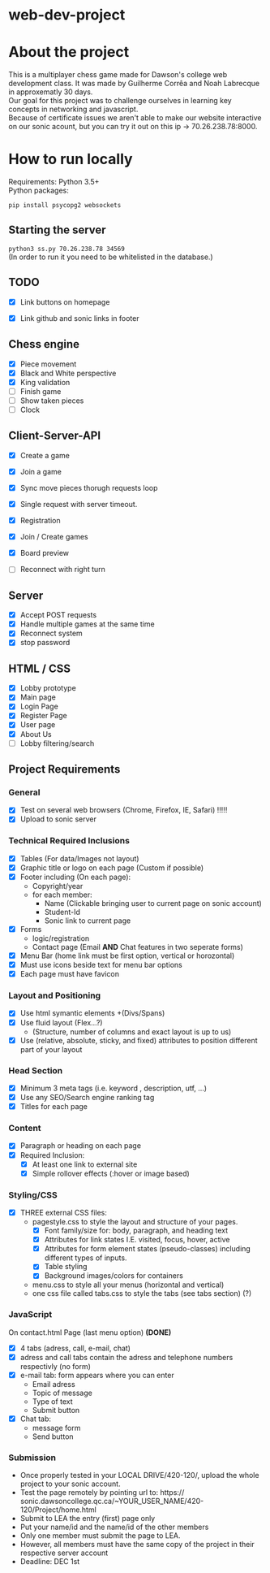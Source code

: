 # web-dev-project

# About the project
This is a multiplayer chess game made for Dawson's college web development class. It was made by Guilherme Corrêa and Noah Labrecque in approxematly 30 days.  
Our goal for this project was to challenge ourselves in learning key concepts in networking and javascript.  
Because of certificate issues we aren't able to make our website interactive on our sonic acount, but you can try it out on this ip -> 70.26.238.78:8000.



# How to run locally
Requirements: Python 3.5+ <br/>
Python packages: <br/>
```
pip install psycopg2 websockets
```
## Starting the server
`python3 ss.py 70.26.238.78 34569`  
(In order to run it you need to be whitelisted in the database.)
 

## TODO
- [X] Link buttons on homepage
- [X] Link github and sonic links in footer


## Chess engine
- [x] Piece movement
- [x] Black and White perspective
- [x] King validation
- [ ] Finish game
- [ ] Show taken pieces
- [ ] Clock

## Client-Server-API
- [x] Create a game
- [x] Join a game
- [x] Sync move pieces thorugh requests loop
- [x] Single request with server timeout.
- [X] Registration
- [X] Join / Create games
- [X] Board preview
- [ ] Reconnect with right turn


## Server
- [x] Accept POST requests
- [x] Handle multiple games at the same time
- [x] Reconnect system
- [x] stop password

## HTML / CSS
- [x] Lobby prototype
- [X] Main page
- [X] Login Page
- [X] Register Page
- [X] User page
- [X] About Us 
- [ ] Lobby filtering/search

## Project Requirements



### General
- [X] Test on several web browsers (Chrome, Firefox, IE, Safari) !!!!!
- [X] Upload to sonic server

### Technical Required Inclusions
- [X] Tables (For data/Images not layout)
- [X] Graphic title or logo on each page (Custom if possible)
- [X] Footer including (On each page):
    * Copyright/year
    * for each member:
        * Name (Clickable bringing user to current page on sonic account)
        * Student-Id
        * Sonic link to current page
- [X] Forms
    * logic/registration
    * Contact page (Email __AND__ Chat features in two seperate forms)
- [X] Menu Bar (home link must be first option, vertical or horozontal)
- [x] Must use icons beside text for menu bar options 
- [X] Each page must have favicon

### Layout and Positioning
- [X] Use html symantic elements +(Divs/Spans)
- [X] Use fluid layout (Flex...?)
    * (Structure, number of columns and exact layout is up to us)
- [X] Use (relative, absolute, sticky, and fixed) attributes to position different part of your layout

### Head Section
- [X] Minimum 3 meta tags (i.e. keyword , description, utf, ...)
- [X] Use any SEO/Search engine ranking tag
- [X] Titles for each page

### Content
- [X] Paragraph or heading on each page
- [X] Required Inclusion:
    - [X] At least one link to external site
    - [X] Simple rollover effects (:hover or image based)

### Styling/CSS
- [x] THREE external CSS files:
    * pagestyle.css to style the layout and structure of your pages.
        - [X] Font family/size for: body, paragraph, and heading text
        - [X] Attributes for link states I.E. visited, focus, hover, active
        - [X] Attributes for form element states (pseudo-classes) including different types of inputs.
        - [X] Table styling
        - [X] Background images/colors for containers   
    * menu.css to style all your menus (horizontal and vertical)
    * one css file called tabs.css to style the tabs (see tabs section) (?)

### JavaScript
On contact.html Page (last menu option) <b>(DONE)</b>
- [x] 4 tabs (adress, call, e-mail, chat)
- [x] adress and call tabs contain the adress and telephone numbers respectivly (no form)
- [x] e-mail tab: form appears where you can enter
    * Email adress
    * Topic of message
    * Type of text
    * Submit button
- [x] Chat tab:
    * message form
    * Send button

### Submission
* Once properly tested in your LOCAL DRIVE/420-120/, upload the whole project to your sonic account.
* Test the page remotely by pointing url to: https:// sonic.dawsoncollege.qc.ca/~YOUR_USER_NAME/420-120/Project/home.html
* Submit to LEA the entry (first) page only
* Put your name/id and the name/id of the other members
* Only one member must submit the page to LEA.
* However, all members must have the same copy of the project in their respective server account
* Deadline: DEC 1st
